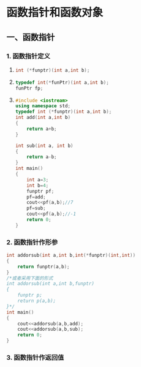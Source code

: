 # 函数指针和函数对象

## 一、函数指针

### 1. 函数指针定义

1. ```c++
   int (*funptr)(int a,int b);
   ```

2. ```c++
   typedef int(*funPtr)(int a,int b);
   funPtr fp;
   ```

3. ```c++
   #include <iostream>
   using namespace std;
   typedef int (*funptr)(int a,int b);
   int add(int a,int b)
   {
       return a+b;
   }
   
   int sub(int a, int b)
   {
       return a-b;
   }
   int main()
   {
       int a=3;
       int b=4;
       funptr pf;
       pf=add;
       cout<<pf(a,b);//7
       pf=sub;
       cout<<pf(a,b);//-1
       return 0;
   }
   ```

### 2. 函数指针作形参

```c++
int addorsub(int a,int b,int(*funptr)(int,int))
{
    return funptr(a,b);
}
/*或者采用下面的形式
int addorsub(int a,int b,funptr)
{
    funptr p;
    return p(a,b);
}*/
int main()
{
    cout<<addorsub(a,b,add);
    cout<<addorsub(a,b,sub);
    return 0;
}
```

### 3. 函数指针作返回值

